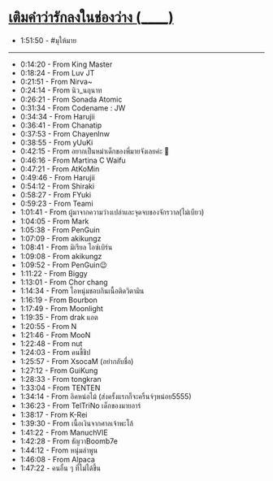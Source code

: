# [เติมคําว่ารักลงในช่องว่าง (____)](https://www.youtube.com/watch?v=AvyLAsfcVPI)

- 1:51:50 - #มุให้มาย

---

- 0:14:20 - From King Master
- 0:18:24 - From Luv JT
- 0:21:51 - From Nirva~
- 0:24:14 - From นิว_นฤนาท
- 0:26:21 - From Sonada Atomic
- 0:31:34 - From Codename : JW
- 0:34:34 - From Harujii
- 0:36:41 - From Chanatip
- 0:37:53 - From Chayenlnw
- 0:38:55 - From yUuKi
- 0:42:15 - From อยากเป็นหม๋าเด็กของพี่มายจังเลยค่ะ 🥹
- 0:46:16 - From Martina C Waifu
- 0:47:21 - From AtKoMin
- 0:49:46 - From Harujii
- 0:54:12 - From Shiraki
- 0:58:27 - From FYuki
- 0:59:23 - From Teami
- 1:01:41 - From ผู้มาจากความว่างเปล่าและจุดจบของจักรวาล(ไม่เบียว)
- 1:04:05 - From Mark
- 1:05:38 - From PenGuin
- 1:07:09 - From akikungz
- 1:08:41 - From มิเรียล ไอซ์เบิร์น
- 1:09:08 - From akikungz
- 1:09:52 - From PenGuin😉
- 1:11:22 - From Biggy
- 1:13:01 - From Chor chang
- 1:14:34 - From ไอหนุ่มชอบกินเนื้อติดวิตามิน
- 1:16:19 - From Bourbon
- 1:17:49 - From Moonlight
- 1:19:35 - From drak แอต
- 1:20:55 - From N
- 1:21:46 - From MooN
- 1:22:48 - From nut
- 1:24:03 - From คนขี้ชิป
- 1:25:57 - From XsocaM (อย่ากลับชื่อ)
- 1:27:12 - From GuiKung
- 1:28:33 - From tongkran
- 1:33:04 - From TENTEN
- 1:34:14 - From อิคหน่อไม้ (ส่งครั้งแรกก็จะคริ้นจ์ๆหน่อย5555)
- 1:36:23 - From TelTriNo เด็กของมายอาร์
- 1:38:17 - From K-Rei
- 1:39:30 - From เนื้อเงินจากศาลเจ้าพะโล้
- 1:41:22 - From ManuchVIE
- 1:42:28 - From ธัญวาBoomb7e
- 1:44:12 - From หนุ่มลำพูน
- 1:46:08 - From Alpaca
- 1:47:22 - คนอื่น ๆ ที่ไม่ได้ขึ้น
